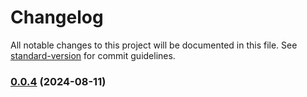 # Changelog

All notable changes to this project will be documented in this file. See [standard-version](https://github.com/conventional-changelog/standard-version) for commit guidelines.

### [0.0.4](https://github.com/SebastianLl28/express-template/compare/v0.0.3...v0.0.4) (2024-08-11)
